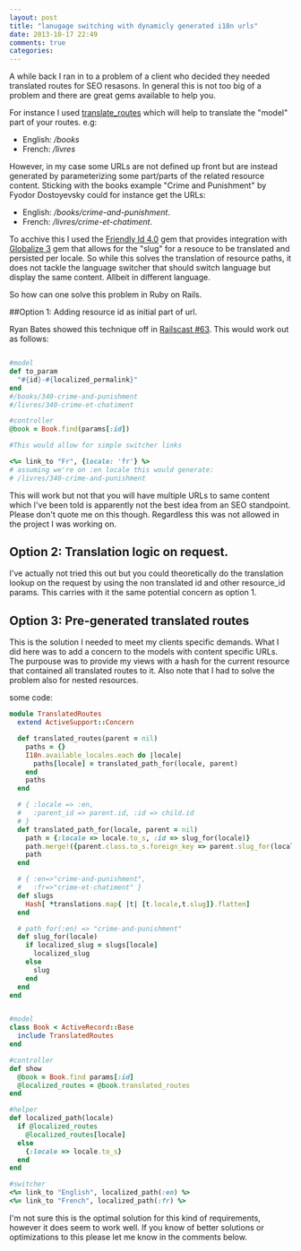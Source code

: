 ```yaml
---
layout: post
title: "lanugage switching with dynamicly generated i18n urls"
date: 2013-10-17 22:49
comments: true
categories:
---
```


A while back I ran in to a problem of a client who decided they needed translated routes for SEO resasons. In general this is not too big of a problem and there are great gems available to help you.

For instance I used [translate_routes](https://github.com/raul/translate_routes) which will help to translate the "model" part of your routes. e.g:

- English: _/books_
- French: _/livres_

However, in my case some URLs are not defined up front but are instead generated by parameterizing some part/parts of the related resource content. Sticking with the books example "Crime and Punishment" by Fyodor Dostoyevsky could for instance get the URLs:

- English: _/books/crime-and-punishment_.
- French: _/livres/crime-et-chatiment_.

To acchive this I used the [Friendly Id 4.0](https://github.com/norman/friendly_id/tree/4.0-stable) gem that provides integration with [Globalize 3](https://github.com/globalize/globalize) gem that allows for the "slug" for a resouce to be translated and persisted per locale. So while this solves the translation of resource paths, it does not tackle the language switcher that should switch language but display the same content. Allbeit in different language.

So how can one solve this problem in Ruby on Rails.

##Option 1: Adding resource id as initial part of url.

Ryan Bates showed this technique off in [Railscast #63](http://railscasts.com/episodes/63-model-name-in-url). This would work out as follows:

```ruby

#model
def to_param
  "#{id}-#{localized_permalink}"
end
#/books/340-crime-and-punishment
#/livres/340-crime-et-chatiment

#controller
@book = Book.find(params[:id])

#This would allow for simple switcher links

<%= link_to "Fr", {locale: 'fr'} %>
# assuming we're on :en locale this would generate:
# /livres/340-crime-and-punishment
```

This will work but not that you will have multiple URLs to same content which I've been told is apparently not the best idea from an SEO standpoint. Please don't quote me on this though. Regardless this was not allowed in the project I was working on.

## Option 2: Translation logic on request.

I've actually not tried this out but you could theoretically do the translation lookup on the request by using the non translated id and other resource_id params. This carries with it the same potential concern as option 1.


## Option 3: Pre-generated translated routes

This is the solution I needed to meet my clients specific demands. What I did here was to add a concern to the models with content specific URLs. The purpouse was to provide my views with a hash for the current resource that contained all translated routes to it. Also note that I had to solve the problem also for nested resources.

some code:
```ruby
module TranslatedRoutes
  extend ActiveSupport::Concern

  def translated_routes(parent = nil)
    paths = {}
    I18n.available_locales.each do |locale|
      paths[locale] = translated_path_for(locale, parent)
    end
    paths
  end

  # { :locale => :en,
  #   :parent_id => parent.id, :id => child.id
  # }
  def translated_path_for(locale, parent = nil)
    path = {:locale => locale.to_s, :id => slug_for(locale)}
    path.merge!({parent.class.to_s.foreign_key => parent.slug_for(locale)}) unless parent.nil?
    path
  end

  # { :en=>"crime-and-punishment",
  #   :fr=>"crime-et-chatiment" }
  def slugs
    Hash[ *translations.map{ |t| [t.locale,t.slug]}.flatten]
  end

  # path_for(:en) => "crime-and-punishment"
  def slug_for(locale)
    if localized_slug = slugs[locale]
      localized_slug
    else
      slug
    end
  end
end


#model
class Book < ActiveRecord::Base
  include TranslatedRoutes
end

#controller
def show
  @book = Book.find params[:id]
  @localized_routes = @book.translated_routes
end

#helper
def localized_path(locale)
  if @localized_routes
    @localized_routes[locale]
  else
    {:locale => locale.to_s}
  end
end

#switcher
<%= link_to "English", localized_path(:en) %>
<%= link_to "French", localized_path(:fr) %>

```

I'm not sure this is the optimal solution for this kind of requirements, however it does seem to work well. If you know of better solutions or optimizations to this please let me know in the comments below.